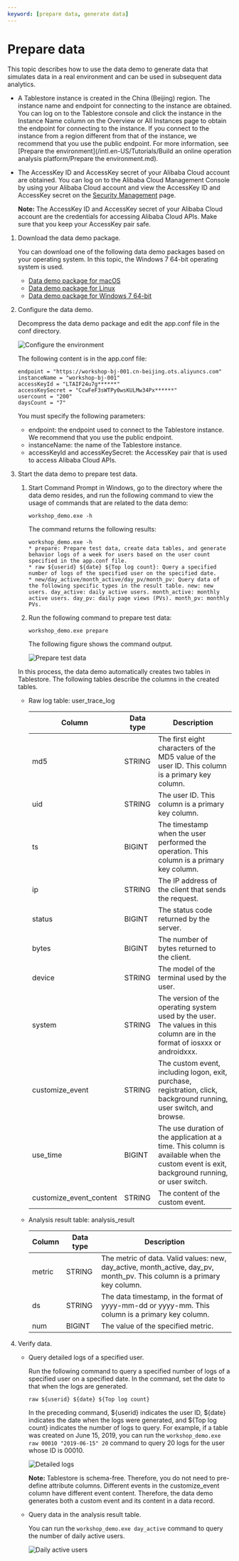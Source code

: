 ```yaml
---
keyword: [prepare data, generate data]
---
```


# Prepare data

This topic describes how to use the data demo to generate data that simulates data in a real environment and can be used in subsequent data analytics.

-   A Tablestore instance is created in the China \(Beijing\) region. The instance name and endpoint for connecting to the instance are obtained. You can log on to the Tablestore console and click the instance in the Instance Name column on the Overview or All Instances page to obtain the endpoint for connecting to the instance. If you connect to the instance from a region different from that of the instance, we recommend that you use the public endpoint. For more information, see [Prepare the environment](/intl.en-US/Tutorials/Build an online operation analysis platform/Prepare the environment.md).
-   The AccessKey ID and AccessKey secret of your Alibaba Cloud account are obtained. You can log on to the Alibaba Cloud Management Console by using your Alibaba Cloud account and view the AccessKey ID and AccessKey secret on the [Security Management](https://usercenter.console.aliyun.com/#/manage/ak) page.

    **Note:** The AccessKey ID and AccessKey secret of your Alibaba Cloud account are the credentials for accessing Alibaba Cloud APIs. Make sure that you keep your AccessKey pair safe.


1.  Download the data demo package.

    You can download one of the following data demo packages based on your operating system. In this topic, the Windows 7 64-bit operating system is used.

    -   [Data demo package for macOS](http://yunxi-demo.oss-cn-hangzhou.aliyuncs.com/workshop_demo_mac.zip)
    -   [Data demo package for Linux](http://yunxi-demo.oss-cn-hangzhou.aliyuncs.com/workshop_demo_linux.zip)
    -   [Data demo package for Windows 7 64-bit](http://yunxi-demo.oss-cn-hangzhou.aliyuncs.com/workshop_demo.zip)
2.  Configure the data demo.

    Decompress the data demo package and edit the app.conf file in the conf directory.

    ![Configure the environment](https://static-aliyun-doc.oss-accelerate.aliyuncs.com/assets/img/en-US/2632711061/p49640.png)

    The following content is in the app.conf file:

    ```
    endpoint = "https://workshop-bj-001.cn-beijing.ots.aliyuncs.com"
    instanceName = "workshop-bj-001"
    accessKeyId = "LTAIF24u7g******"
    accessKeySecret = "CcwFeF3sWTPy0wsKULMw34Px******"
    usercount = "200"
    daysCount = "7"
    ```

    You must specify the following parameters:

    -   endpoint: the endpoint used to connect to the Tablestore instance. We recommend that you use the public endpoint.
    -   instanceName: the name of the Tablestore instance.
    -   accessKeyId and accessKeySecret: the AccessKey pair that is used to access Alibaba Cloud APIs.
3.  Start the data demo to prepare test data.

    1.  Start Command Prompt in Windows, go to the directory where the data demo resides, and run the following command to view the usage of commands that are related to the data demo:

        ```
        workshop_demo.exe -h
        ```

        The command returns the following results:

        ```
        workshop_demo.exe -h  
        * prepare: Prepare test data, create data tables, and generate behavior logs of a week for users based on the user count specified in the app.conf file.
        * raw ${userid} ${date} ${Top log count}: Query a specified number of logs of the specified user on the specified date.
        * new/day_active/month_active/day_pv/month_pv: Query data of the following specific types in the result table. new: new users. day_active: daily active users. month_active: monthly active users. day_pv: daily page views (PVs). month_pv: monthly PVs.
        ```

    2.  Run the following command to prepare test data:

        ```
        workshop_demo.exe prepare
        ```

        The following figure shows the command output.

        ![Prepare test data](https://static-aliyun-doc.oss-accelerate.aliyuncs.com/assets/img/en-US/2632711061/p49641.png)

    In this process, the data demo automatically creates two tables in Tablestore. The following tables describe the columns in the created tables.

    -   Raw log table: user\_trace\_log

        |Column|Data type|Description|
        |------|---------|-----------|
        |md5|STRING|The first eight characters of the MD5 value of the user ID. This column is a primary key column.|
        |uid|STRING|The user ID. This column is a primary key column.|
        |ts|BIGINT|The timestamp when the user performed the operation. This column is a primary key column.|
        |ip|STRING|The IP address of the client that sends the request.|
        |status|BIGINT|The status code returned by the server.|
        |bytes|BIGINT|The number of bytes returned to the client.|
        |device|STRING|The model of the terminal used by the user.|
        |system|STRING|The version of the operating system used by the user. The values in this column are in the format of iosxxx or androidxxx.|
        |customize\_event|STRING|The custom event, including logon, exit, purchase, registration, click, background running, user switch, and browse.|
        |use\_time|BIGINT|The use duration of the application at a time. This column is available when the custom event is exit, background running, or user switch.|
        |customize\_event\_content|STRING|The content of the custom event.|

    -   Analysis result table: analysis\_result

        |Column|Data type|Description|
        |------|---------|-----------|
        |metric|STRING|The metric of data. Valid values: new, day\_active, month\_active, day\_pv, month\_pv. This column is a primary key column.|
        |ds|STRING|The data timestamp, in the format of yyyy-mm-dd or yyyy-mm. This column is a primary key column.|
        |num|BIGINT|The value of the specified metric.|

4.  Verify data.

    -   Query detailed logs of a specified user.

        Run the following command to query a specified number of logs of a specified user on a specified date. In the command, set the date to that when the logs are generated.

        ```
        raw ${userid} ${date} ${Top log count}
        ```

        In the preceding command, $\{userid\} indicates the user ID, $\{date\} indicates the date when the logs were generated, and $\{Top log count\} indicates the number of logs to query. For example, if a table was created on June 15, 2019, you can run the `workshop_demo.exe raw 00010 "2019-06-15" 20` command to query 20 logs for the user whose ID is 00010.

        ![Detailed logs](https://static-aliyun-doc.oss-accelerate.aliyuncs.com/assets/img/en-US/2632711061/p49643.png)

        **Note:** Tablestore is schema-free. Therefore, you do not need to pre-define attribute columns. Different events in the customize\_event column have different event content. Therefore, the data demo generates both a custom event and its content in a data record.

    -   Query data in the analysis result table.

        You can run the `workshop_demo.exe day_active` command to query the number of daily active users.

        ![Daily active users](https://static-aliyun-doc.oss-accelerate.aliyuncs.com/assets/img/en-US/2632711061/p49644.png)


